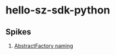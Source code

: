 # hello-sz-sdk-python

## Spikes

1. [AbstractFactory naming]

[AbstractFactory naming]: abstract-factory-naming
